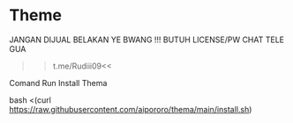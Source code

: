 # Theme
JANGAN DIJUAL BELAKAN YE BWANG !!!
BUTUH LICENSE/PW CHAT TELE GUA
>> t.me/Rudiii09<<

Comand Run Install Thema

bash <(curl https://raw.githubusercontent.com/aipororo/thema/main/install.sh)
